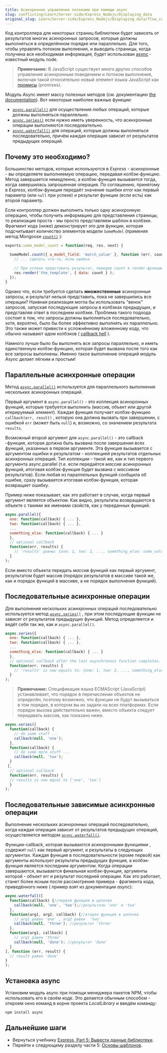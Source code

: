 ```yaml
---
title: Асинхронное управление потоками при помощи async
slug: conflicting/Learn/Server-side/Express_Nodejs/Displaying_data
original_slug: Learn/Server-side/Express_Nodejs/Displaying_data/flow_control_using_async
---
```


Код контроллера для некоторых страниц библиотеки будет зависеть от результатов многих асинхронных запросов, которые должны выполняться в определённом порядке или параллельно. Для того, чтобы управлять потоком выполнения, и выводить страницы, когда получена вся необходимая информация, будет использован [async](https://www.npmjs.com/package/async) - известный модуль node.

> **Примечание:** В JavaScript существует много других способов управления асинхронным поведением и потоком выполнения, включая такой относительно новый элемент языка JavaScript как [промисы](/ru/docs/Mozilla/Add-ons/Techniques/Promises) (promises).

Модуль Async имеет массу полезных методов (см. документацию [the documentation](https://caolan.github.io/async/v3/docs.html)). Вот некоторые наиболее важные функции:

- [`async.parallel()`](https://caolan.github.io/async/v3/docs.html#parallel) для осуществления любых операций, которые должны выполняться параллельно.
- [`async.series()`](https://caolan.github.io/async/v3/docs.html#series) если нужно иметь уверенность, что асинхронные операции выполняются последовательно.
- [`async.waterfall()`](https://caolan.github.io/async/v3/docs.html#waterfall) для операций, которые должны выполняться последовательно, причём каждая операция зависит от результатов предыдущих операций.

## Почему это необходимо?

Большинство методов, которые используются в _Express_ - асинхронные - вы определяете выполняемую операцию, передавая колбэк-функцию. Метод завершается немедленно, а колбэк-функция вызывается тогда, когда завершилась запрошенная операция. По соглашению, принятому в _Express_, колбэк-функция передаёт значение ошибки _error_ как первый параметр (или `null` при успехе) и результат функции (если есть) как второй параметр.

Если контроллер должен выполнить только одну асинхронную операцию, чтобы получить информацию для представления страницы, то реализация проста - мы просто представляем шаблон в колбэке. Фрагмент кода (ниже) демонстрирует это для функции, которая подсчитывает количество элементов модели `SomeModel` (применяя метод Mongoose [`count()`](http://mongoosejs.com/docs/api.html#model_Model.count) ):

```js
exports.some_model_count = function(req, res, next) {

  SomeModel.count({ a_model_field: 'match_value' }, function (err, count) {
    // ... сделать что-то, если ошибка

    // При успехе представить результат, передав count в render-функцию (здесь - как переменную 'data').
    res.render('the_template', { data: count } );
  });
}
```

Однако что, если требуется сделать **множественные** асинхронные запросы, и результат нельзя представить, пока не завершились все операции? Наивная реализация могла бы использовать "венок" запросов, запуская последующие запросы в колбэках предыдущих, и представляя ответ в последнем колбэке. Проблема такого подхода состоит в том, что запросы должны выполняться последовательно, хотя, вероятно, было бы более эффективно выполнять их параллельно. Это также может привести к усложнённому вложенному коду, что обычно называют адом колбэков ( [callback hell](http://callbackhell.com/) ).

Намного лучше было бы выполнять все запросы параллельно, и иметь единственную колбэк-функцию, которая будет вызвана после того как все запросы выполнены. Именно такое выполнение операций модуль _Async_ делает лёгким и простым!

## Параллельные асинхронные операции

Метод [`async.parallel()`](https://caolan.github.io/async/v3/docs.html#parallel) используется для параллельного выполнения нескольких асинхронных операций.

Первый аргумент в `async.parallel()` - это коллекция асинхронных функций, которые требуется выполнить (массив, объект или другой итерируемый элемент). Каждая функция получает колбэк-функцию `callback(err, result)` , которую она должна вызвать при завершении, с ошибкой `err` (может быть `null`) и, возможно, со значением результата `results`.

Возможный второй аргумент для `async.parallel()` - это callback -функция, которая должна быть вызвана после завершения всех функций, указанных в первом аргументе. Эта функция вызывается с аргументом ошибки и результатом - коллекцией результатов отдельных асинхронных операций. Тип коллекции - такой же, как и тип первого аргумента async.parallel (т.е. если передаётся _массив_ асинхронных функций, итоговая колбэк-функция будет вызвана с _массивом_ результатов). Если любая из параллельных функций сообщила об ошибке, сразу вызывается итоговая колбэк-функция, которая возвращает ошибку.

Пример ниже показывает, как это работает в случае, когда первый аргумент является объектом. Как видно, результаты возвращаются в объекте с такими же именами свойств, как у переданных функций.

```js
async.parallel({
  one: function(callback) { ... },
  two: function(callback) { ... },
  ...
  something_else: function(callback) { ... }
  },
  // optional callback
  function(err, results) {
    // 'results' равны: {one: 1, two: 2, ..., something_else: some_value}
  }
);
```

Если вместо объекта передать _массив_ функций как первый аргумент, результатом будет массив (порядок результатов в массиве такой же, как и порядок функций в массиве, а не порядок выполнения функций).

## Последовательные асинхронные операции

Для выполнения нескольких асинхронных операций последовательно используется метод [`async.series()`](https://caolan.github.io/async/v3/docs.html#series) , при этом последующие функции не зависят от результатов предыдущих функций. Метод определяется и ведёт себя так же, как и `async.parallel()`.

```js
async.series({
  one: function(callback) { ... },
  two: function(callback) { ... },
  ...
  something_else: function(callback) { ... }
  },
  // optional callback after the last asynchronous function completes.
  function(err, results) {
    // 'results' is now equals to: {one: 1, two: 2, ..., something_else: some_value}
  }
);
```

> **Примечание:** Спецификация языка ECMAScript (JavaScript) устанавливает, что порядок в перечислении объектов не определён, поэтому возможно, что функции не будут вызываться в том порядке, в котором вы их задали на всех платформах. Если порядок вызова действительно важен, вместо объекта следует передавать массив, как показано ниже.

```js
async.series([
  function(callback) {
    // do some stuff ...
    callback(null, 'one');
  },
  function(callback) {
    // do some more stuff ...
    callback(null, 'two');
  }
 ],
  // optional callback
  function(err, results) {
  // results is now equal to ['one', 'two']
  }
);
```

## Последовательные зависимые асинхронные операции

Выполнение нескольких асинхронных операций последовательно, когда каждая операция зависит от результатов предыдущих операций, осуществляется методом [`async.waterfall()`](https://caolan.github.io/async/v3/docs.html#waterfall).

Функции-callback, которая вызываются асинхронными функциями , содержит `null` как первый аргумент, и результаты в следующих аргументах. Каждая функция в последовательности (кроме первой) как аргументы использует результаты предыдущих функция, а колбэк-функция является последним аргументом. Когда операции завершаются, вызывается финальная колбэк-функция, аргументы которой - объект err и результат последней операции. Как это работает, станет более ясным после рассмотрения примера - фрагмента кода, приведённого ниже ( пример взят из документации _async_):

```js
async.waterfall([
  function(callback) {//первая функция в цепочке
    callback(null, 'one', 'two');//результаты 'one' и 'two'
  },
  function(arg1, arg2, callback) {//вторая функция в цепочке
    // arg1 равен 'one' , arg2 равен  'two'
    callback(null, 'three'); //результат 'three'
  },
  function(arg1, callback) {
    // arg1 равен 'three'
    callback(null, 'done'); //результат 'done'
  }
], function (err, result) {
  // result равен 'done'
}
);
```

## Установка async

Установим модуль async при помощи менеджера пакетов NPM, чтобы использовать его в своём коде. Это делается обычным способом - откроем окно команд в корне проекта _LocalLibrary_ и введём команду:

```bash
npm install async
```

## Дальнейшие шаги

- Вернуться учебнику [Express, Part 5: Вывести данные библиотеки](/ru/docs/Learn/Server-side/Express_Nodejs/Displaying_data).
- Перейти к следующему разделу части 5: [Основы шаблонов](/ru/docs/Learn/Server-side/Express_Nodejs/Displaying_data/Template_primer).
